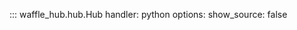 <!-- 
::: waffle_hub.hub.adapter.ultralytics.UltralyticsHub
    handler: python
    options:
        members:
            - new
        show_source: false -->

::: waffle_hub.hub.Hub
    handler: python
    options:
        show_source: false
